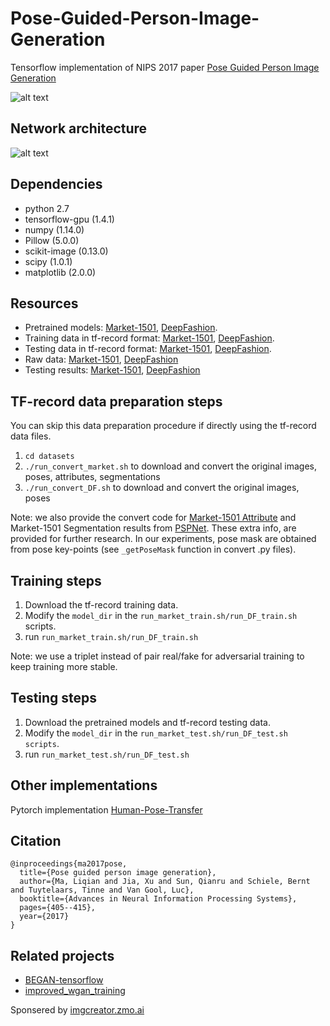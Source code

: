 # Pose-Guided-Person-Image-Generation
Tensorflow implementation of NIPS 2017 paper [Pose Guided Person Image Generation](https://papers.nips.cc/paper/6644-pose-guided-person-image-generation.pdf)

![alt text](https://github.com/charliememory/Pose-Guided-Person-Image-Generation/blob/master/imgs/Poster_task.svg)

## Network architecture
![alt text](https://github.com/charliememory/Pose-Guided-Person-Image-Generation/blob/master/imgs/Paper-framework.svg)

## Dependencies
- python 2.7
- tensorflow-gpu (1.4.1)
- numpy (1.14.0)
- Pillow (5.0.0)
- scikit-image (0.13.0)
- scipy (1.0.1)
- matplotlib (2.0.0)

## Resources
 - Pretrained models: [Market-1501](http://homes.esat.kuleuven.be/~liqianma/NIPS17_PG2/models/Market1501_model.zip), [DeepFashion](http://homes.esat.kuleuven.be/~liqianma/NIPS17_PG2/models/DF_model.zip).
 - Training data in tf-record format: [Market-1501](http://homes.esat.kuleuven.be/~liqianma/NIPS17_PG2/data/Market_train_data.zip), [DeepFashion](http://homes.esat.kuleuven.be/~liqianma/NIPS17_PG2/data/DF_train_data.zip).
 - Testing data in tf-record format: [Market-1501](http://homes.esat.kuleuven.be/~liqianma/NIPS17_PG2/data/Market_test_data.zip), [DeepFashion](http://homes.esat.kuleuven.be/~liqianma/NIPS17_PG2/data/DF_test_data.zip).
 - Raw data: [Market-1501](http://homes.esat.kuleuven.be/~liqianma/NIPS17_PG2/data/Market1501_img_pose_attr_seg.zip), [DeepFashion](http://homes.esat.kuleuven.be/~liqianma/NIPS17_PG2/data/DF_img_pose.zip) 
 - Testing results: [Market-1501](http://homes.esat.kuleuven.be/~liqianma/NIPS17_PG2/results/Market_test_result_12800.zip), [DeepFashion](http://homes.esat.kuleuven.be/~liqianma/NIPS17_PG2/results/DF_test_result_12800.zip) 

## TF-record data preparation steps
 You can skip this data preparation procedure if directly using the tf-record data files.
 1. `cd datasets`
 2. `./run_convert_market.sh` to download and convert the original images, poses, attributes, segmentations
 3. `./run_convert_DF.sh` to download and convert the original images, poses

 Note: we also provide the convert code for [Market-1501 Attribute](https://github.com/vana77/Market-1501_Attribute) and Market-1501 Segmentation results from [PSPNet](https://github.com/hszhao/PSPNet). These extra info, are provided for further research. In our experiments, pose mask are obtained from pose key-points (see `_getPoseMask` function in convert .py files).

## Training steps
 1. Download the tf-record training data.
 2. Modify the `model_dir` in the `run_market_train.sh/run_DF_train.sh` scripts.
 3. run `run_market_train.sh/run_DF_train.sh`
 
 Note: we use a triplet instead of pair real/fake for adversarial training to keep training more stable.

## Testing steps
 1. Download the pretrained models and tf-record testing data.
 2. Modify the `model_dir` in the `run_market_test.sh/run_DF_test.sh scripts`.
 3. run `run_market_test.sh/run_DF_test.sh`

## Other implementations
Pytorch implementation [Human-Pose-Transfer](https://github.com/budui/Human-Pose-Transfer)

## Citation
```
@inproceedings{ma2017pose,
  title={Pose guided person image generation},
  author={Ma, Liqian and Jia, Xu and Sun, Qianru and Schiele, Bernt and Tuytelaars, Tinne and Van Gool, Luc},
  booktitle={Advances in Neural Information Processing Systems},
  pages={405--415},
  year={2017}
}
```

## Related projects
- [BEGAN-tensorflow](https://github.com/carpedm20/BEGAN-tensorflow)
- [improved_wgan_training](https://github.com/igul222/improved_wgan_training)

Sponsered by [imgcreator.zmo.ai](https://imgcreator.zmo.ai)
